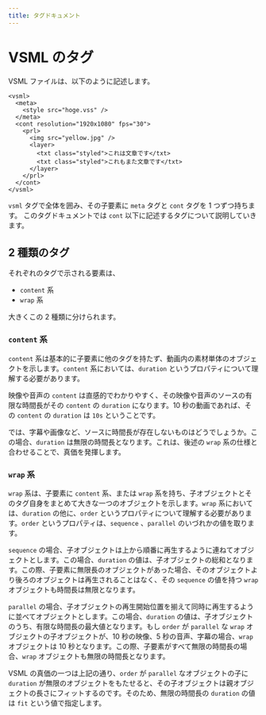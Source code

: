 ```yaml
---
title: タグドキュメント
---
```


# VSML のタグ

VSML ファイルは、以下のように記述します。

```xml:example.vsml
<vsml>
  <meta>
    <style src="hoge.vss" />
  </meta>
  <cont resolution="1920x1080" fps="30">
    <prl>
      <img src="yellow.jpg" />
      <layer>
        <txt class="styled">これは文章です</txt>
        <txt class="styled">これもまた文章です</txt>
      </layer>
    </prl>
  </cont>
</vsml>
```

`vsml` タグで全体を囲み、その子要素に `meta` タグと `cont` タグを 1 つずつ持ちます。
このタグドキュメントでは `cont` 以下に記述するタグについて説明していきます。

## 2 種類のタグ

それぞれのタグで示される要素は、

- `content` 系
- `wrap` 系

大きくこの 2 種類に分けられます。

### `content` 系

`content` 系は基本的に子要素に他のタグを持たず、動画内の素材単体のオブジェクトを示します。`content` 系においては、`duration` というプロパティについて理解する必要があります。

映像や音声の `content` は直感的でわかりやすく、その映像や音声のソースの有限な時間長がその `content` の `duration` になります。10 秒の動画であれば、その `content` の `duration` は `10s` ということです。

では、字幕や画像など、ソースに時間長が存在しないものはどうでしょうか。この場合、`duration` は無限の時間長となります。これは、後述の `wrap` 系の仕様と合わせることで、真価を発揮します。

### `wrap` 系

`wrap` 系は、子要素に `content` 系、または `wrap` 系を持ち、子オブジェクトとそのタグ自身をまとめて大きな一つのオブジェクトを示します。`wrap` 系においては、`duration` の他に、`order` というプロパティについて理解する必要があります。`order` というプロパティは、`sequence` 、`parallel` のいづれかの値を取ります。

`sequence` の場合、子オブジェクトは上から順番に再生するように連ねてオブジェクトとします。この場合、`duration` の値は、子オブジェクトの総和となります。この際、子要素に無限長のオブジェクトがあった場合、そのオブジェクトより後ろのオブジェクトは再生されることはなく、その `sequence` の値を持つ `wrap` オブジェクトも時間長は無限となります。

`parallel` の場合、子オブジェクトの再生開始位置を揃えて同時に再生するように並べてオブジェクトとします。この場合、`duration` の値は、子オブジェクトのうち、有限な時間長の最大値となります。もし `order` が `parallel` な `wrap` オブジェクトの子オブジェクトが、10 秒の映像、5 秒の音声、字幕の場合、`wrap` オブジェクトは 10 秒となります。この際、子要素がすべて無限の時間長の場合、`wrap` オブジェクトも無限の時間長となります。

VSML の真価の一つは上記の通り、`order` が `parallel` なオブジェクトの子に `duration` が無限のオブジェクトをもたせると、その子オブジェクトは親オブジェクトの長さにフィットするのです。そのため、無限の時間長の `duration` の値は `fit` という値で指定します。
